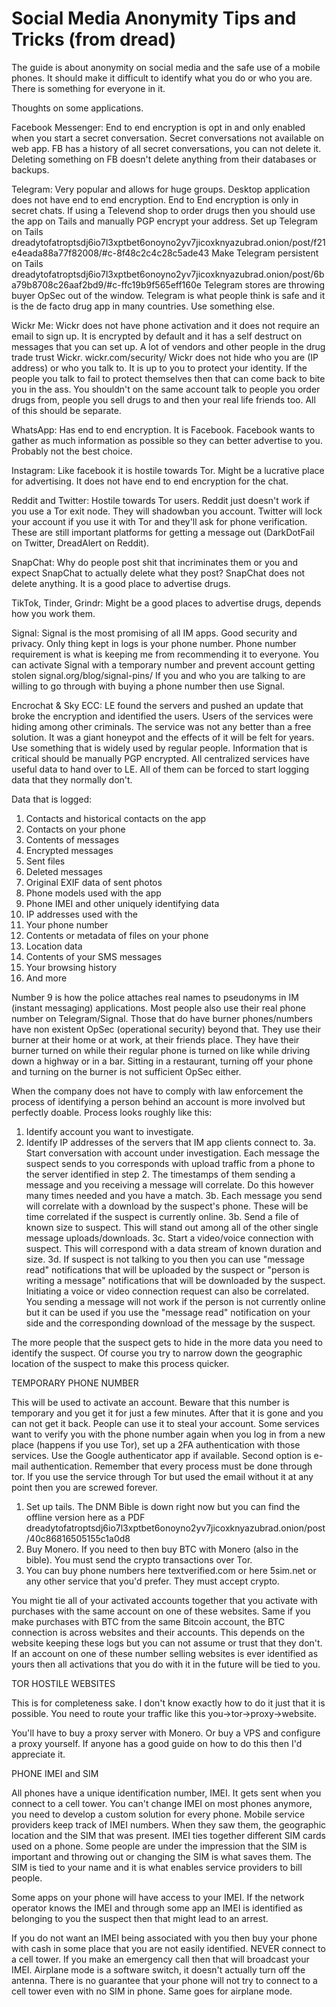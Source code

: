 # Social Media Anonymity Tips and Tricks (from dread)

The guide is about anonymity on social media and the safe use of a mobile phones. It should make it difficult to identify what you do or who you are. There is something for everyone in it.

Thoughts on some applications.

Facebook Messenger: End to end encryption is opt in and only enabled when you start a secret conversation. Secret conversations not available on web app. FB has a history of all secret conversations, you can not delete it. Deleting something on FB doesn't delete anything from their databases or backups.

Telegram: Very popular and allows for huge groups. Desktop application does not have end to end encryption. End to End encryption is only in secret chats. If using a Televend shop to order drugs then you should use the app on Tails and manually PGP encrypt your address.
Set up Telegram on Tails dreadytofatroptsdj6io7l3xptbet6onoyno2yv7jicoxknyazubrad.onion/post/f21e4eada88a77f82008/#c-8f48c2c4c28c5ade43
Make Telegram persistent on Tails dreadytofatroptsdj6io7l3xptbet6onoyno2yv7jicoxknyazubrad.onion/post/6ba79b8708c26aaf2bd9/#c-ffc19b9f565eff160e
Telegram stores are throwing buyer OpSec out of the window. Telegram is what people think is safe and it is the de facto drug app in many countries. Use something else.

Wickr Me: Wickr does not have phone activation and it does not require an email to sign up. It is encrypted by default and it has a self destruct on messages that you can set up. A lot of vendors and other people in the drug trade trust Wickr. wickr.com/security/ Wickr does not hide who you are (IP address) or who you talk to. It is up to you to protect your identity. If the people you talk to fail to protect themselves then that can come back to bite you in the ass. You shouldn't on the same account talk to people you order drugs from, people you sell drugs to and then your real life friends too. All of this should be separate.

WhatsApp: Has end to end encryption. It is Facebook. Facebook wants to gather as much information as possible so they can better advertise to you. Probably not the best choice.

Instagram: Like facebook it is hostile towards Tor. Might be a lucrative place for advertising. It does not have end to end encryption for the chat.

Reddit and Twitter: Hostile towards Tor users. Reddit just doesn't work if you use a Tor exit node. They will shadowban you account. Twitter will lock your account if you use it with Tor and they'll ask for phone verification. These are still important platforms for getting a message out (DarkDotFail on Twitter, DreadAlert on Reddit).

SnapChat: Why do people post shit that incriminates them or you and expect SnapChat to actually delete what they post? SnapChat does not delete anything. It is a good place to advertise drugs.

TikTok, Tinder, Grindr: Might be a good places to advertise drugs, depends how you work them.

Signal: Signal is the most promising of all IM apps. Good security and privacy. Only thing kept in logs is your phone number. Phone number requirement is what is keeping me from recommending it to everyone. You can activate Signal with a temporary number and prevent account getting stolen signal.org/blog/signal-pins/ If you and who you are talking to are willing to go through with buying a phone number then use Signal.

Encrochat & Sky ECC: LE found the servers and pushed an update that broke the encryption and identified the users. Users of the services were hiding among other criminals. The service was not any better than a free solution. It was a giant honeypot and the effects of it will be felt for years. Use something that is widely used by regular people. Information that is critical should be manually PGP encrypted.
All centralized services have useful data to hand over to LE. All of them can be forced to start logging data that they normally don't.

Data that is logged:

1. Contacts and historical contacts on the app
2. Contacts on your phone
3. Contents of messages
4. Encrypted messages
5. Sent files
6. Deleted messages
7. Original EXIF data of sent photos
8. Phone models used with the app
9. Phone IMEI and other uniquely identifying data
9. IP addresses used with the
10. Your phone number
11. Contents or metadata of files on your phone
12. Location data
13. Contents of your SMS messages
14. Your browsing history
15. And more

Number 9 is how the police attaches real names to pseudonyms in IM (instant messaging) applications. Most people also use their real phone number on Telegram/Signal. Those that do have burner phones/numbers have non existent OpSec (operational security) beyond that. They use their burner at their home or at work, at their friends place. They have their burner turned on while their regular phone is turned on like while driving down a highway or in a bar. Sitting in a restaurant, turning off your phone and turning on the burner is not sufficient OpSec either.

When the company does not have to comply with law enforcement the process of identifying a person behind an account is more involved but perfectly doable.
Process looks roughly like this:

1. Identify account you want to investigate.
2. Identify IP addresses of the servers that IM app clients connect to.
3a. Start conversation with account under investigation. Each message the suspect sends to you corresponds with upload traffic from a phone to the server identified in step 2. The timestamps of them sending a message and you receiving a message will correlate. Do this however many times needed and you have a match.
3b. Each message you send will correlate with a download by the suspect's phone. These will be time correlated if the suspect is currently online.
3b. Send a file of known size to suspect. This will stand out among all of the other single message uploads/downloads.
3c. Start a video/voice connection with suspect. This will correspond with a data stream of known duration and size.
3d. If suspect is not talking to you then you can use "message read" notifications that will be uploaded by the suspect or "person is writing a message" notifications that will be downloaded by the suspect. Initiating a voice or video connection request can also be correlated. You sending a message will not work if the person is not currently online but it can be used if you use the "message read" notification on your side and the corresponding download of the message by the suspect.

The more people that the suspect gets to hide in the more data you need to identify the suspect. Of course you try to narrow down the geographic location of the suspect to make this process quicker.


TEMPORARY PHONE NUMBER

This will be used to activate an account. Beware that this number is temporary and you get it for just a few minutes. After that it is gone and you can not get it back. People can use it to steal your account. Some services want to verify you with the phone number again when you log in from a new place (happens if you use Tor), set up a 2FA authentication with those services. Use the Google authenticator app if available. Second option is e-mail authentication. Remember that every process must be done through tor. If you use the service through Tor but used the email without it at any point then you are screwed forever.

1. Set up tails. The DNM Bible is down right now but you can find the offline version here as a PDF dreadytofatroptsdj6io7l3xptbet6onoyno2yv7jicoxknyazubrad.onion/post/40c86816505155c1a0d8
2. Buy Monero. If you need to then buy BTC with Monero (also in the bible). You must send the crypto transactions over Tor.
3. You can buy phone numbers here textverified.com or here 5sim.net or any other service that you'd prefer. They must accept crypto.

You might tie all of your activated accounts together that you activate with purchases with the same account on one of these websites. Same if you make purchases with BTC from the same Bitcoin account, the BTC connection is across websites and their accounts. This depends on the website keeping these logs but you can not assume or trust that they don't. If an account on one of these number selling websites is ever identified as yours then all activations that you do with it in the future will be tied to you.


TOR HOSTILE WEBSITES

This is for completeness sake. I don't know exactly how to do it just that it is possible. You need to route your traffic like this you->tor->proxy->website.

You'll have to buy a proxy server with Monero. Or buy a VPS and configure a proxy yourself. If anyone has a good guide on how to do this then I'd appreciate it.


PHONE IMEI and SIM

All phones have a unique identification number, IMEI. It gets sent when you connect to a cell tower. You can't change IMEI on most phones anymore, you need to develop a custom solution for every phone. Mobile service providers keep track of IMEI numbers. When they saw them, the geographic location and the SIM that was present. IMEI ties together different SIM cards used on a phone. Some people are under the impression that the SIM is important and throwing out or changing the SIM is what saves them. The SIM is tied to your name and it is what enables service providers to bill people.

Some apps on your phone will have access to your IMEI. If the network operator knows the IMEI and through some app an IMEI is identified as belonging to you the suspect then that might lead to an arrest.

If you do not want an IMEI being associated with you then buy your phone with cash in some place that you are not easily identified. NEVER connect to a cell tower. If you make an emergency call then that will broadcast your IMEI. Airplane mode is a software switch, it doesn't actually turn off the antenna. There is no guarantee that your phone will not try to connect to a cell tower even with no SIM in phone. Same goes for airplane mode. 
